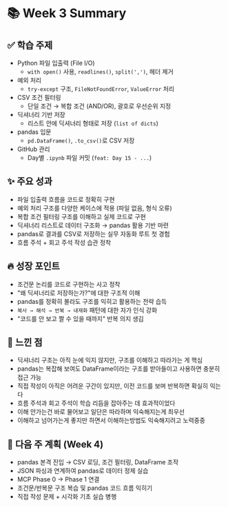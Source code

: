 # 📚 Week 3 Summary

## ✅ 학습 주제
- Python 파일 입출력 (File I/O)
  - `with open()` 사용, `readlines()`, `split(',')`, 헤더 제거
- 예외 처리
  - `try-except` 구조, `FileNotFoundError`, `ValueError` 처리
- CSV 조건 필터링
  - 단일 조건 → 복합 조건 (AND/OR), 괄호로 우선순위 지정
- 딕셔너리 기반 저장
  - 리스트 안에 딕셔너리 형태로 저장 (`list of dicts`)
- pandas 입문
  - `pd.DataFrame()`, `.to_csv()`로 CSV 저장
- GitHub 관리
  - Day별 `.ipynb` 파일 커밋 (`feat: Day 15 - ...`)

## ✨ 주요 성과
- 파일 입출력 흐름을 코드로 정확히 구현
- 예외 처리 구조를 다양한 케이스에 적용 (파일 없음, 형식 오류)
- 복합 조건 필터링 구조를 이해하고 실제 코드로 구현
- 딕셔너리 리스트로 데이터 구조화 → pandas 활용 기반 마련
- pandas로 결과를 CSV로 저장하는 실무 자동화 루트 첫 경험
- 흐름 주석 + 회고 주석 작성 습관 정착

## 🔥 성장 포인트
- 조건문 논리를 코드로 구현하는 사고 정착
- "왜 딕셔너리로 저장하는가?"에 대한 구조적 이해
- pandas를 정확히 몰라도 구조를 익히고 활용하는 전략 습득
- `복사 → 해석 → 반복 → 내재화` 패턴에 대한 자가 인식 강화
- "코드를 안 보고 짤 수 있을 때까지" 반복 의지 생김

## 🤔 느낀 점
- 딕셔너리 구조는 아직 눈에 익지 않지만, 구조를 이해하고 따라가는 게 핵심
- pandas는 복잡해 보여도 DataFrame이라는 구조를 받아들이고 사용하면 충분히 접근 가능
- 직접 작성이 아직은 어려운 구간이 있지만, 이전 코드를 보며 반복하면 확실히 익는다
- 흐름 주석과 회고 주석이 학습 리듬을 잡아주는 데 효과적이었다
- 이해 안가는건 바로 물어보고 일단은 따라하며 익숙해지는게 최우선
- 이해하고 넘어가는게 좋지만 하면서 이해하는방법도 익숙해지려고 노력중중

## 🏹 다음 주 계획 (Week 4)
- pandas 본격 진입 → CSV 로딩, 조건 필터링, DataFrame 조작
- JSON 파싱과 연계하여 pandas로 데이터 정제 실습
- MCP Phase 0 → Phase 1 연결
- 조건문/반복문 구조 복습 및 pandas 코드 흐름 익히기
- 직접 작성 문제 + 시각화 기초 실습 병행
